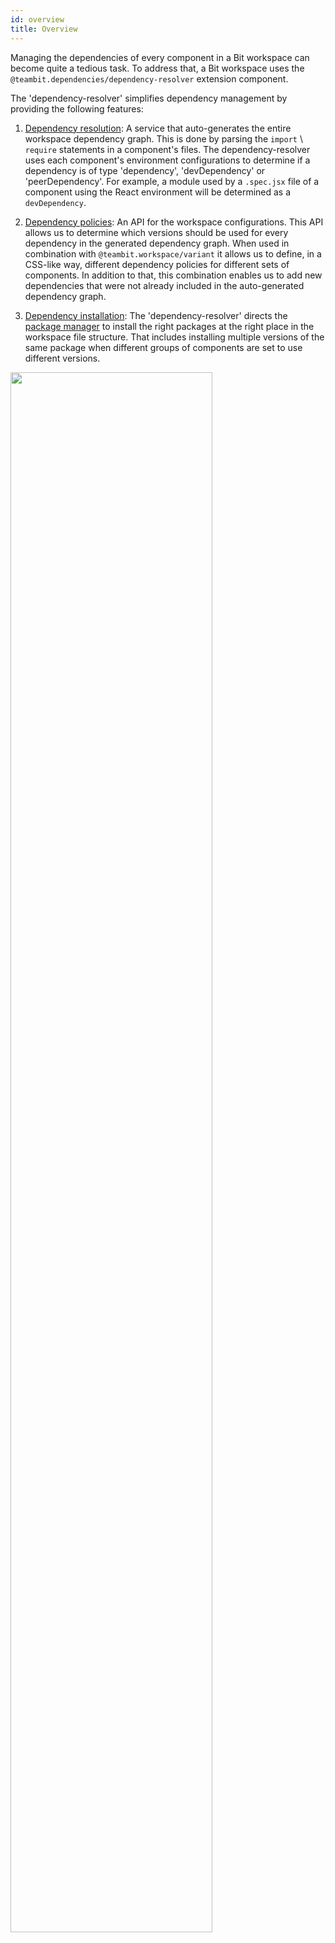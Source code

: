 ```yaml
---
id: overview
title: Overview
---
```


Managing the dependencies of every component in a Bit workspace can become quite a tedious task. To address that, a Bit workspace uses the `@teambit.dependencies/dependency-resolver` extension component.

The 'dependency-resolver' simplifies dependency management by providing the following features:

1. [Dependency resolution](/docs/dependencies/dependency-resolution): A service that auto-generates the entire workspace dependency graph. This is done by parsing the `import` \ `require` statements in a component's files. The dependency-resolver uses each component's environment configurations to determine if a dependency is of type 'dependency', 'devDependency' or 'peerDependency'. For example, a module used by a `.spec.jsx` file of a component using the React environment will be determined as a `devDependency`.

2. [Dependency policies](/docs/dependencies/dependency-policies): An API for the workspace configurations. This API allows us to determine which versions should be used for every dependency in the generated dependency graph. When used in combination with `@teambit.workspace/variant` it allows us to define, in a CSS-like way, different dependency policies for different sets of components. In addition to that, this combination enables us to add new dependencies that were not already included in the auto-generated dependency graph.

3. [Dependency installation](/docs/dependencies/dependency-installation): The 'dependency-resolver' directs the [package manager](/docs/packages/overview) to install the right packages at the right place in the workspace file structure. That includes installing multiple versions of the same package when different groups of components are set to use different versions.

<img src="/img/dependencies_graph.png" width="80%" ></img>
